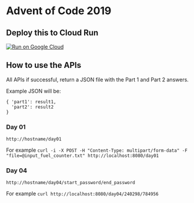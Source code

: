 # Advent of Code 2019

## Deploy this to Cloud Run
[![Run on Google Cloud](https://deploy.cloud.run/button.svg)](https://deploy.cloud.run?dir=src)

## How to use the APIs

All APIs if successful, return a JSON file with the Part 1 and Part 2 answers.

Example JSON will be:
```
{ 'part1': result1,
  'part2': result2
}
```

### Day 01
`http://hostname/day01`

For example `curl -i -X POST -H "Content-Type: multipart/form-data" -F "file=@input_fuel_counter.txt" http://localhost:8080/day01`

### Day 04
`http://hostname/day04/start_password/end_password`

For example `curl http://localhost:8080/day04/240298/784956`
